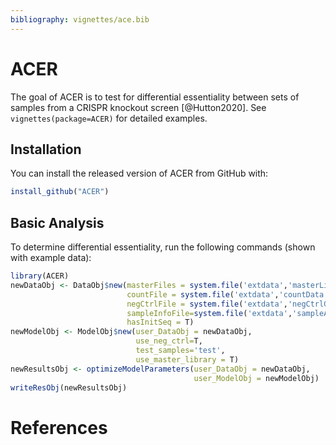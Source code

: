 ```yaml
---
bibliography: vignettes/ace.bib
---
```


# ACER

<!-- badges: start -->
<!-- badges: end -->

The goal of ACER is to test for differential essentiality
between sets of samples from a CRISPR knockout screen [@Hutton2020].  See
`vignettes(package=ACER)` for detailed examples.

## Installation

You can install the released version of ACER from GitHub with:

``` r
install_github("ACER")
```

## Basic Analysis

To determine differential essentiality, run the following commands (shown with example data):

``` r
library(ACER)
newDataObj <- DataObj$new(masterFiles = system.file('extdata','masterLibrarySeq.tsv', package='ACER'),
                          countFile = system.file('extdata','countData.tsv', package='ACER'),
                          negCtrlFile = system.file('extdata','negCtrlGenes.txt', package='ACER'), 
                          sampleInfoFile=system.file('extdata','sampleAnnotations.txt', package='ACER'),
                          hasInitSeq = T)
newModelObj <- ModelObj$new(user_DataObj = newDataObj,
                            use_neg_ctrl=T,
                            test_samples='test',
                            use_master_library = T)
newResultsObj <- optimizeModelParameters(user_DataObj = newDataObj,
                                         user_ModelObj = newModelObj)
writeResObj(newResultsObj)
```
# References

